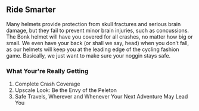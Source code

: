 ## Ride Smarter

 Many helmets provide protection from skull fractures and serious brain damage, but they fail to prevent minor brain injuries, such as concussions. The Bonk helmet will have you covered for all crashes, no matter how big or small. We even have your back (or shall we say, head) when you don’t fall, as our helmets will keep you at the leading edge of the cycling fashion game. Basically, we just want to make sure your noggin stays safe.

### What Your're Really Getting
  1. Complete Crash Coverage 
  2. Upscale Look: Be the Envy of the Peleton
  3. Safe Travels, Wherever and Whenever Your Next Adventure May Lead You 

